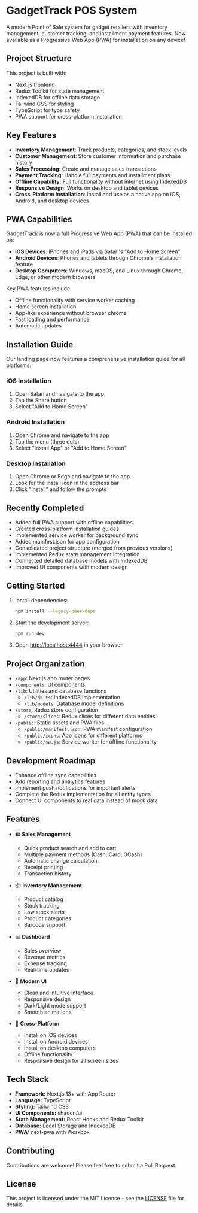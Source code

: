 # GadgetTrack POS System

A modern Point of Sale system for gadget retailers with inventory management, customer tracking, and installment payment features. Now available as a Progressive Web App (PWA) for installation on any device!

## Project Structure

This project is built with:
- Next.js frontend
- Redux Toolkit for state management
- IndexedDB for offline data storage
- Tailwind CSS for styling
- TypeScript for type safety
- PWA support for cross-platform installation

## Key Features

- **Inventory Management**: Track products, categories, and stock levels
- **Customer Management**: Store customer information and purchase history
- **Sales Processing**: Create and manage sales transactions
- **Payment Tracking**: Handle full payments and installment plans
- **Offline Capability**: Full functionality without internet using IndexedDB
- **Responsive Design**: Works on desktop and tablet devices
- **Cross-Platform Installation**: Install and use as a native app on iOS, Android, and desktop devices

## PWA Capabilities

GadgetTrack is now a full Progressive Web App (PWA) that can be installed on:

- **iOS Devices**: iPhones and iPads via Safari's "Add to Home Screen"
- **Android Devices**: Phones and tablets through Chrome's installation feature
- **Desktop Computers**: Windows, macOS, and Linux through Chrome, Edge, or other modern browsers

Key PWA features include:
- Offline functionality with service worker caching
- Home screen installation
- App-like experience without browser chrome
- Fast loading and performance
- Automatic updates

## Installation Guide

Our landing page now features a comprehensive installation guide for all platforms:

### iOS Installation
1. Open Safari and navigate to the app
2. Tap the Share button
3. Select "Add to Home Screen"

### Android Installation
1. Open Chrome and navigate to the app
2. Tap the menu (three dots)
3. Select "Install App" or "Add to Home Screen"

### Desktop Installation
1. Open Chrome or Edge and navigate to the app
2. Look for the install icon in the address bar
3. Click "Install" and follow the prompts

## Recently Completed

- Added full PWA support with offline capabilities
- Created cross-platform installation guides
- Implemented service worker for background sync
- Added manifest.json for app configuration
- Consolidated project structure (merged from previous versions)
- Implemented Redux state management integration
- Connected detailed database models with IndexedDB
- Improved UI components with modern design

## Getting Started

1. Install dependencies:
   ```bash
   npm install --legacy-peer-deps
   ```

2. Start the development server:
   ```bash
   npm run dev
   ```

3. Open [http://localhost:4444](http://localhost:4444) in your browser

## Project Organization

- `/app`: Next.js app router pages
- `/components`: UI components
- `/lib`: Utilities and database functions
  - `/lib/db.ts`: IndexedDB implementation
  - `/lib/models`: Database model definitions
- `/store`: Redux store configuration
  - `/store/slices`: Redux slices for different data entities
- `/public`: Static assets and PWA files
  - `/public/manifest.json`: PWA manifest configuration
  - `/public/icons`: App icons for different platforms
  - `/public/sw.js`: Service worker for offline functionality

## Development Roadmap

- Enhance offline sync capabilities
- Add reporting and analytics features
- Implement push notifications for important alerts
- Complete the Redux implementation for all entity types
- Connect UI components to real data instead of mock data

## Features

- 🛍️ **Sales Management**
  - Quick product search and add to cart
  - Multiple payment methods (Cash, Card, GCash)
  - Automatic change calculation
  - Receipt printing
  - Transaction history

- 📦 **Inventory Management**
  - Product catalog
  - Stock tracking
  - Low stock alerts
  - Product categories
  - Barcode support

- 📊 **Dashboard**
  - Sales overview
  - Revenue metrics
  - Expense tracking
  - Real-time updates

- 🎨 **Modern UI**
  - Clean and intuitive interface
  - Responsive design
  - Dark/Light mode support
  - Smooth animations

- 📱 **Cross-Platform**
  - Install on iOS devices
  - Install on Android devices
  - Install on desktop computers
  - Offline functionality
  - Responsive design for all screen sizes

## Tech Stack

- **Framework:** Next.js 13+ with App Router
- **Language:** TypeScript
- **Styling:** Tailwind CSS
- **UI Components:** shadcn/ui
- **State Management:** React Hooks and Redux Toolkit
- **Database:** Local Storage and IndexedDB
- **PWA:** next-pwa with Workbox

## Contributing

Contributions are welcome! Please feel free to submit a Pull Request.

## License

This project is licensed under the MIT License - see the [LICENSE](LICENSE) file for details. 